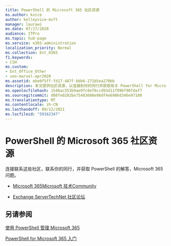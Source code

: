 ```yaml
---
title: PowerShell 的 Microsoft 365 社区资源
ms.author: kvice
author: kelleyvice-msft
manager: laurawi
ms.date: 07/17/2020
audience: ITPro
ms.topic: hub-page
ms.service: o365-administration
localization_priority: Normal
ms.collection: Ent_O365
f1.keywords:
- CSH
ms.custom:
- Ent_Office_Other
- seo-marvel-apr2020
ms.assetid: ebe0f5ff-fd17-487f-bbb6-271b5ea270bb
description: 本文提供社区资源，以连接到你的同行并获取有关 PowerShell for Microsoft 365。
ms.openlocfilehash: 1546ac553b9ae97c8ef6ccd93d11f996f90fdaf7
ms.sourcegitcommit: d08fe0282be75483608e96df4e6986d346e97180
ms.translationtype: MT
ms.contentlocale: zh-CN
ms.lasthandoff: 09/12/2021
ms.locfileid: "59162347"
---
```

# <a name="microsoft-365-community-resources-for-powershell"></a>PowerShell 的 Microsoft 365 社区资源

连接联系这些社区，联系你的同行，并获取 PowerShell 的解答，Microsoft 365问题。 
  
- [Microsoft 365Microsoft 技术Community](https://techcommunity.microsoft.com/t5/microsoft-365/ct-p/microsoft365)
    
- [Exchange ServerTechNet 社区论坛](https://social.technet.microsoft.com/Forums/exchange/home?forum=exchangesvrgeneral)
    
## <a name="see-also"></a>另请参阅

[使用 PowerShell 管理 Microsoft 365](manage-microsoft-365-with-microsoft-365-powershell.md)
  
[PowerShell for Microsoft 365 入门](getting-started-with-microsoft-365-powershell.md)
